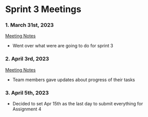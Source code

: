 # Sprint 3 Meetings 

### 1. March 31st, 2023

[Meeting Notes](/doc/meeting_notes/sprint3_mar31.md)

- Went over what were are going to do for sprint 3 

### 2. April 3rd, 2023

[Meeting Notes](/doc/meeting_notes/sprint3_apr3.md)

- Team members gave updates about progress of their tasks

### 3. April 5th, 2023

- Decided to set Apr 15th as the last day to submit everything for Assignment 4
